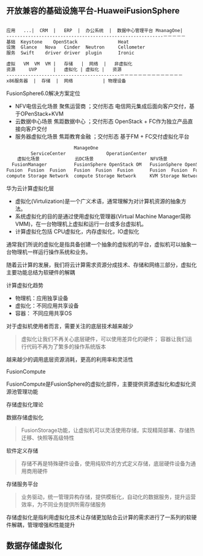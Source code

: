 开放兼容的基础设施平台-HuaweiFusionSphere
---

```txt

应用   ...|  CRM  |   ERP  |  办公系统  |  数据中心管理平台 MnanagOne|
----------------------------------------------------------－－－－－
基础  Keystone    OpenStack               Heat
设施  Glance   Nova   Cinder  Neutron     Cellometer
服务  Swift    driver driver  plugin      Ironic

虚拟   VM  VM  VM |   存储   |  网络  |   非虚拟化
资源     UVP      |   虚拟化 | 虚拟化 |   资源
------------------------------------------－－－－－－－－－－－－－－
x86服务器  |  存储  |  网络           | 物理设备
```

FusionSphere6.0解决方案定位

- NFV电信云化场景 聚焦运营商 ；交付形态 电信网元集成后面向客户交付，基于OPenStack+KVM
- 云数据中心场景 焦距数据中心 ；交付形态 OpenStack + FC作为独立产品直接向客户交付
- 服务器虚拟化场景  焦距教育金融 ；交付形态 基于FM + FC交付虚拟化平台

```txt
                         ManageOne
         ServiceCenter               OperationCenter
    虚拟化场景             云DC场景                     NFV场景
  FusionManager          FusionSphere OpenStack OM   FusionSphere OpenStack OM
Fusion  Fusion  Fusion   Fusion  Fusion  Fusion      Fusion  Fusion  Fusion
compute Storage Network  compute Storage Network     KVM Storage Network
```
华为云计算虚拟化层

- 虚拟化(Virtulization)是一个广义术语，通常理解为对计算机资源的抽象方法。
- 系统虚拟化的目的是通过使用虚拟化管理器(Virtual Machine Manager简称VMM)，在一台物理机上虚拟和运行一台或多台虚拟机。
- 计算虚拟化包括 CPU虚拟化，内存虚拟化，IO虚拟化

通常我们所说的虚拟化是指具备创建一个抽象的虚拟机的平台，虚拟机可以抽象一台物理机一样运行操作系统和业务。

随着云计算的发展，我们将云计算需求资源分成技术、存储和网络三部分，虚拟化主要功能总结为软硬件的解耦

计算虚拟化趋势

- 物理机：应用独享设备
- 虚拟化：不同应用共享设备
- 容器： 不同应用共享OS

对于虚拟机使用者而言，需要关注的底层技术越来越少
>虚拟化让我们不再关心底层硬件，可以使用差异化的硬件； 容器让我们运行代码不再为了繁多的操作系统版本

越来越少的调用底层资源消耗，更高的利用率和灵活性

FusionCompute

FusionCompute是FusionSphere的虚拟化部件，主要提供资源虚拟化和虚拟化资源池管理功能

存储虚拟化理论
 
数据存储虚拟化
>FusionStorage功能，让虚拟机可以灵活使用存储，实现精简部署、存储热迁移、快照等高级特性

软件定义存储
> 存储不再是特殊硬件设备，使用纯软件的方式定义存储，底层硬件设备为通用商用硬件

存储服务平台
> 业务驱动，统一管理异构存储，提供模板化，自动化的数据服务，提升运营效率，为不同业务提供所需存储服务

存储虚拟化是指利用虚拟化技术让存储更加贴合云计算的需求进行了一系列的软硬件解耦，管理增强和性能提升

数据存储虚拟化
---



